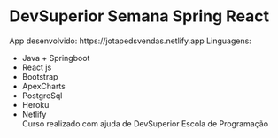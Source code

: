 <h1>DevSuperior Semana Spring React</h1>

<p> 
  App desenvolvido: https://jotapedsvendas.netlify.app
  Linguagens:
</p>
<ul>
  <li>Java + Springboot</li>
  <li>React js</li>
  <li>Bootstrap</li>
  <li>ApexCharts</li>
  <li>PostgreSql</li>
  <li>Heroku</li>
  <li>Netlify</li>
      Curso realizado com ajuda de DevSuperior Escola de Programação 
</ul>

